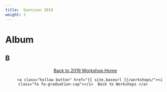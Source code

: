 ```yaml
---
title:  Gunnison 2019 
weight: 1
---
```


# Album

B
-----
<div align="center">
    <a class="hollow button" href="{{ site.baseurl }}/workshops/2019/SGI"><i class="fa fa-chevron-circle-left"></i>  Back to 2019 Workshop Home </a>  

        <a class="hollow button" href="{{ site.baseurl }}/workshops/"><i class="fa fa-graduation-cap"></i>  Back to Workshops </a>  
</div>

